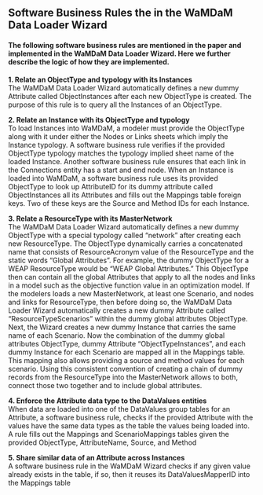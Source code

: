 ## Software Business Rules the in the WaMDaM Data Loader Wizard

#### The following software business rules are mentioned in the paper and implemented in the WaMDaM Data Loader Wizard. Here we further describe the logic of how they are implemented. 

**1.	Relate an ObjectType and typology with its Instances**   
The WaMDaM Data Loader Wizard automatically defines a new dummy Attribute called ObjectInstances after each new ObjectType is created. The purpose of this rule is to query all the Instances of an ObjectType.

**2.	Relate an Instance with its ObjectType and typology**   
To load Instances into WaMDaM, a modeler must provide the ObjectType along with it under either the Nodes or Links sheets which imply the Instance typology. A software business rule verifies if the provided ObjectType typology matches the typology implied sheet name of the loaded Instance. Another software business rule ensures that each link in the Connections entity has a start and end node. 
When an Instance is loaded into WaMDaM, a software business rule uses its provided ObjectType to look up AttributeID for its dummy attribute called ObjectInstances all its Attributes and fills out the Mappings table foreign keys. Two of these keys are the Source and Method IDs for each Instance.    

**3.	Relate a ResourceType with its MasterNetwork**   
The WaMDaM Data Loader Wizard automatically defines a new dummy ObjectType with a special typology called “network” after creating each new ResourceType. The ObjectType dynamically carries a concatenated name that consists of ResourceAcronym value of the ResourceType and the static words “Global Attributes”. For example, the dummy ObjectType for a WEAP ResourceType would be “WEAP Global Attributes.” This ObjectType then can contain all the global Attributes that apply to all the nodes and links in a model such as the objective function value in an optimization model. If the modelers loads a new MasterNetwork, at least one Scenario, and nodes and links for ResourceType, then before doing so, the WaMDaM Data Loader Wizard automatically creates a new dummy Attribute called “ResourceTypeScenarios” within the dummy global attributes ObjectType. Next, the Wizard creates a new dummy Instance that carries the same name of each Scenario. Now the combination of the dummy global attributes ObjectType, dummy Attribute “ObjectTypeInstances”, and each dummy Instance for each Scenario are mapped all in the Mappings table. This mapping also allows providing a source and method values for each scenario. Using this consistent convention of creating a chain of dummy records from the ResourceType into the MasterNetwork allows to both, connect those two together and to include global attributes. 
   
**4.	Enforce the Attribute data type to the DataValues entities**  
When data are loaded into one of the DataValues group tables for an Attribute, a software business rule, checks if the provided Attribute with the values have the same data types as the table the values being loaded into. A rule fills out the Mappings and ScenarioMappings tables given the provided ObjectType, AttributeName, Source, and Method   

**5.	Share similar data of an Attribute across Instances**   
A software business rule in the WaMDaM Wizard checks if any given value already exists in the table, if so, then it reuses its DataValuesMapperID into the Mappings table  

